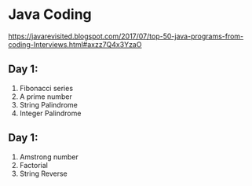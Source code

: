 # Java Coding

https://javarevisited.blogspot.com/2017/07/top-50-java-programs-from-coding-Interviews.html#axzz7Q4x3YzaO

## Day 1:
<ol>
  <li>Fibonacci series</li>
  <li>A prime number</li>
  <li>String Palindrome</li>
  <li>Integer Palindrome</li>
</ol>

## Day 1:
<ol>
  <li>Amstrong number</li>
  <li>Factorial</li>
  <li>String Reverse</li>
</ol>
